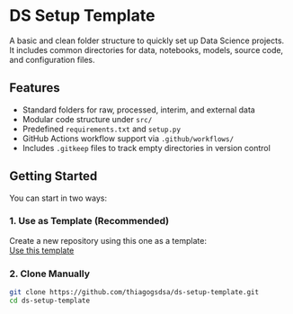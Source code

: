 # DS Setup Template

A basic and clean folder structure to quickly set up Data Science projects.  
It includes common directories for data, notebooks, models, source code, and configuration files.

## Features

- Standard folders for raw, processed, interim, and external data
- Modular code structure under `src/`
- Predefined `requirements.txt` and `setup.py`
- GitHub Actions workflow support via `.github/workflows/`
- Includes `.gitkeep` files to track empty directories in version control

## Getting Started

You can start in two ways:

### 1. Use as Template (Recommended)
Create a new repository using this one as a template:  
[Use this template](https://github.com/thiagogsdsa/ds-setup-template/generate)

### 2. Clone Manually

```bash
git clone https://github.com/thiagogsdsa/ds-setup-template.git
cd ds-setup-template

